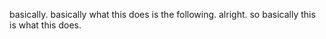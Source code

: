 basically. basically what this does is the following. alright. so basically this is what this does.    
